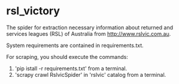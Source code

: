 # rsl_victory
The spider for extraction necessary information about returned and services leagues (RSL) of Australia from http://www.rslvic.com.au.

System requirements are contained in requirements.txt.

For scraping, you should execute the commands:

1) 'pip istall -r requirements.txt' from a terminal.
2) 'scrapy crawl RslvicSpider' in 'rslvic' catalog from a terminal.
